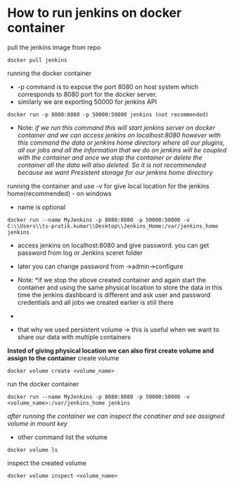 # How to run jenkins on docker container
pull the jenkins image from repo
```
docker pull jenkins
```
running the docker container
- -p command is to expose the port 8080 on host system which corresponds to 8080 port for the docker server.
- similarly we are exporting 50000 for jenkins API
```
docker run -p 8080:8080 -p 50000:50000 jenkins (not recommended)
```
- Note: *if we run this command this will start jenkins server on docker container and we can access jenkins on localhost:8080
however with this command the data or jenkins home directory where all our plugins, all our jobs and all the information that we do on jenkins
will be coupled with the container and once we stop the container or delete the container all the data will also deleted. So it is not recommended
because we want Presistent storage for our jenkins home directory*

running the container and use -v for give local location for the jenkins home(recommended) - on windows
- name is optional
```
docker run --name MyJenkins -p 8080:8080 -p 50000:50000 -v C:\\Users\\ts-pratik.kumar\\Desktop\\Jenkins_Home:/var/jenkins_home jenkins
```
- access jenkins on localhost:8080 and give password. you can get password from log or Jenkins sceret folder 
- later you can change password from ->admin->configure

- Note: *if we stop the above created container and again start the container and using the same physical location to store the data
in this time the jenkins dashboard is different and ask user and password credentials and all jobs we created earlier is stiil there
*
- that why we used persistent volume -> this is useful when we want to share our data with multiple containers

**Insted of giving physical location we can also first create volume and assign to the container**
create volume
```
docker volume create <volume_name>
```
run the docker container
```
docker run --name MyJenkins -p 8080:8080 -p 50000:50000 -v <volume_name>:/var/jenkins_home jenkins
```
*after running the container we can inspect the conatiner and see assigned volume in mount key*

- other command
list the volume
```
docker volume ls
```
inspect the created volume
```
docker volume inspect <volume_name>
```

